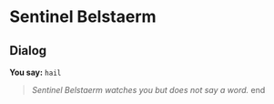 # Sentinel Belstaerm


## Dialog

**You say:** `hail`



>*Sentinel Belstaerm watches you but does not say a word.*
end
